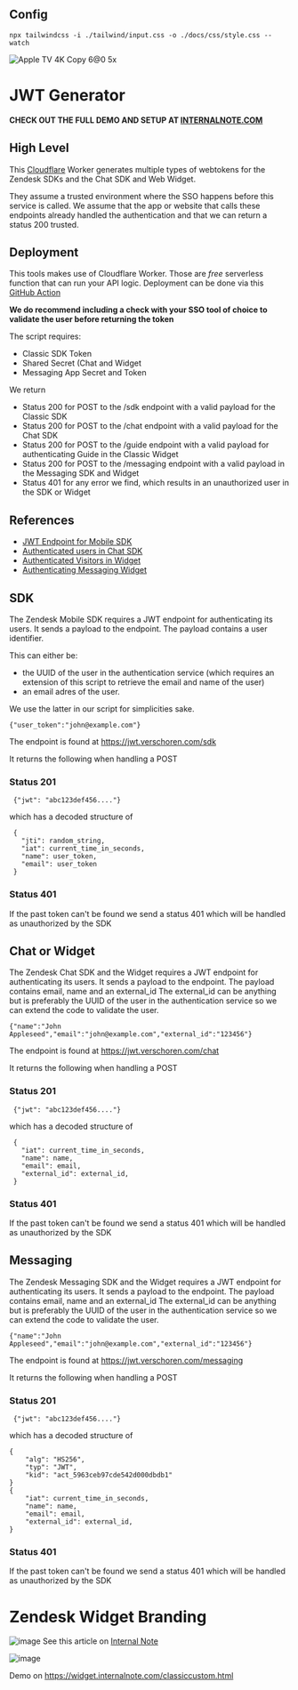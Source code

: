 
## Config
`npx tailwindcss -i ./tailwind/input.css -o ./docs/css/style.css --watch`

![Apple TV 4K Copy 6@0 5x](https://user-images.githubusercontent.com/894026/214596167-cca7e399-a7c6-4ab4-91c9-8b52bb157b28.jpg)

# JWT Generator
**CHECK OUT THE FULL DEMO AND SETUP AT [INTERNALNOTE.COM](https://internalnote.com/jwt-messaging/)**


## High Level
This [Cloudflare](https://cloudflare.com) Worker generates multiple types of webtokens for the Zendesk SDKs and the Chat SDK and Web Widget. 

They assume a trusted environment where the SSO happens before this service is called.
We assume that the app or website that calls these endpoints already handled the authentication and that we can return a status 200 trusted.

## Deployment
This tools makes use of Cloudflare Worker. Those are *free* serverless function that can run your API logic.
Deployment can be done via this [GitHub Action](https://github.com/marketplace/actions/deploy-to-cloudflare-workers-with-wrangler)

**We do recommend including a check with your SSO tool of choice to validate the user before returning the token**

The script requires:
- Classic SDK Token
- Shared Secret (Chat and Widget
- Messaging App Secret and Token

We return
- Status 200 for POST to the /sdk endpoint with a valid payload for the Classic SDK
- Status 200 for POST to the /chat endpoint with a valid payload for the Chat SDK
- Status 200 for POST to the /guide endpoint with a valid payload for authenticating Guide in the Classic Widget
- Status 200 for POST to the /messaging endpoint with a valid payload in the Messaging SDK and Widget
- Status 401 for any error we find, which results in an unauthorized user in the SDK or Widget

## References
- [JWT Endpoint for Mobile SDK](https://develop.zendesk.com/hc/en-us/articles/360001075248-Building-a-dedicated-JWT-endpoint-for-the-Support-SDK)
- [Authenticated users in Chat SDK](https://develop.zendesk.com/hc/en-us/articles/360052354433-Enabling-authenticated-users-with-the-Chat-SDK-)
- [Authenticated Visitors in Widget](https://support.zendesk.com/hc/en-us/articles/360022185314-Enabling-authenticated-visitors-in-the-Chat-widget)
- [Authenticating Messaging Widget](https://developer.zendesk.com/documentation/zendesk-web-widget-sdks/sdks/web/sdk_api_reference/#authentication)
 
## SDK
The Zendesk Mobile SDK requires a JWT endpoint for authenticating its users.
It sends a payload to the endpoint. The payload contains a user identifier.

This can either be:
- the UUID of the user in the authentication service (which requires an extension of this script to retrieve the email and name of the user)
- an email adres of the user. 

We use the latter in our script for simplicities sake.

    {"user_token":"john@example.com"}
    
The endpoint is found at https://jwt.verschoren.com/sdk

It returns the following when handling a POST

### Status 201

     {"jwt": "abc123def456...."}

which has a decoded structure of

     {
       "jti": random_string,
       "iat": current_time_in_seconds,
       "name": user_token,
       "email": user_token
     }

### Status 401
If the past token can't be found we send a status 401 which will be handled as unauthorized by the SDK

## Chat or Widget
The Zendesk Chat SDK and the Widget requires a JWT endpoint for authenticating its users.
It sends a payload to the endpoint. The payload contains email, name and an external_id
The external_id can be anything but is preferably the UUID of the user in the authentication service so we can extend the code to validate the user.

    {"name":"John Appleseed","email":"john@example.com","external_id":"123456"}
    
The endpoint is found at https://jwt.verschoren.com/chat

It returns the following when handling a POST

### Status 201

     {"jwt": "abc123def456...."}

which has a decoded structure of

     {
       "iat": current_time_in_seconds,
       "name": name,
       "email": email,
       "external_id": external_id,
     }

### Status 401
If the past token can't be found we send a status 401 which will be handled as unauthorized by the SDK

## Messaging
The Zendesk Messaging SDK and the Widget requires a JWT endpoint for authenticating its users.
It sends a payload to the endpoint. The payload contains email, name and an external_id
The external_id can be anything but is preferably the UUID of the user in the authentication service so we can extend the code to validate the user.

    {"name":"John Appleseed","email":"john@example.com","external_id":"123456"}
    
The endpoint is found at https://jwt.verschoren.com/messaging

It returns the following when handling a POST

### Status 201

     {"jwt": "abc123def456...."}

which has a decoded structure of

    {
        "alg": "HS256",
        "typ": "JWT",
        "kid": "act_5963ceb97cde542d000dbdb1"
    }
    {
        "iat": current_time_in_seconds,
        "name": name,
        "email": email,
        "external_id": external_id,
    }

### Status 401
If the past token can't be found we send a status 401 which will be handled as unauthorized by the SDK


# Zendesk Widget Branding

![image](https://github.com/verschoren/zendesk_widget/assets/894026/9c178006-8383-4141-9e13-976bff806e84)
See this article on [Internal Note](https://github.com/verschoren/zendesk_widget_branding/blob/master/internalnote.com/ticket-sendmessage-for-support-apps)

![image](https://github.com/verschoren/zendesk_widget/assets/894026/78f933b5-2049-4b0a-bcd8-a759f4a29de3)

Demo on https://widget.internalnote.com/classiccustom.html
